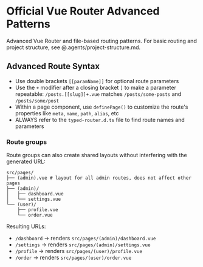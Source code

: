 # Official Vue Router Advanced Patterns

Advanced Vue Router and file-based routing patterns. For basic routing and project structure, see
@.agents/project-structure.md.

## Advanced Route Syntax

- Use double brackets `[[paramName]]` for optional route parameters
- Use the `+` modifier after a closing bracket `]` to make a parameter repeatable:
  `/posts.[[slug]]+.vue` matches `/posts/some-posts` and `/posts/some/post`
- Within a page component, use `definePage()` to customize the route's properties like `meta`,
  `name`, `path`, `alias`, etc
- ALWAYS refer to the `typed-router.d.ts` file to find route names and parameters

### Route groups

Route groups can also create shared layouts without interfering with the generated URL:

```
src/pages/
├── (admin).vue # layout for all admin routes, does not affect other pages
├── (admin)/
│   ├── dashboard.vue
│   └── settings.vue
└── (user)/
    ├── profile.vue
    └── order.vue
```

Resulting URLs:

- `/dashboard` -> renders `src/pages/(admin)/dashboard.vue`
- `/settings` -> renders `src/pages/(admin)/settings.vue`
- `/profile` -> renders `src/pages/(user)/profile.vue`
- `/order` -> renders `src/pages/(user)/order.vue`
